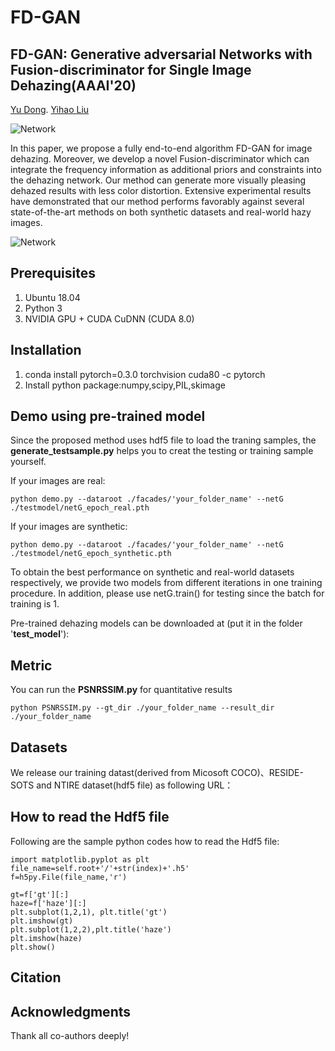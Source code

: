 # FD-GAN
## FD-GAN: Generative adversarial Networks with Fusion-discriminator for Single Image Dehazing(AAAI'20)
[Yu Dong](https://github.com/WeilanAnnn).  [Yihao Liu](https://github.com/DoctorYy)

![Network](https://github.com/WeilanAnnn/FD-GAN/blob/master/facades/Networks.png)

In this paper, we propose a fully end-to-end algorithm FD-GAN for image dehazing. Moreover, we develop a novel Fusion-discriminator which can integrate the frequency information as additional priors and constraints into the dehazing network. Our method can generate more visually pleasing dehazed results with less color distortion. Extensive experimental results have demonstrated that our method performs favorably against several state-of-the-art methods on both synthetic datasets and real-world hazy images.

![Network](https://github.com/WeilanAnnn/FD-GAN/blob/master/facades/real1.png)


## Prerequisites
1. Ubuntu 18.04
2. Python 3
3. NVIDIA GPU + CUDA CuDNN (CUDA 8.0)

## Installation
1. conda install pytorch=0.3.0 torchvision cuda80 -c pytorch
2. Install python package:numpy,scipy,PIL,skimage

## Demo using pre-trained model
Since the proposed method uses hdf5 file to load the traning samples, the **generate_testsample.py** helps you to creat the testing or training sample yourself.

If your images are real:
```
python demo.py --dataroot ./facades/'your_folder_name' --netG ./testmodel/netG_epoch_real.pth
```
If your images are synthetic:
```
python demo.py --dataroot ./facades/'your_folder_name' --netG ./testmodel/netG_epoch_synthetic.pth
```
To obtain the best performance on synthetic and real-world datasets respectively, we provide two models from different  iterations in one  training procedure. In addition, please use netG.train() for testing since the batch for training is 1.

Pre-trained dehazing models can be downloaded at (put it in the folder '**test_model**'):


## Metric
You can run the **PSNRSSIM.py** for quantitative results
```
python PSNRSSIM.py --gt_dir ./your_folder_name --result_dir ./your_folder_name
```

## Datasets
We release our training datast(derived from Micosoft COCO)、RESIDE-SOTS and NTIRE dataset(hdf5 file) as following URL： 


## How to read the Hdf5 file
Following are the sample python codes how to read the Hdf5 file:
```
import matplotlib.pyplot as plt
file_name=self.root+'/'+str(index)+'.h5'
f=h5py.File(file_name,'r')

gt=f['gt'][:]
haze=f['haze'][:]
plt.subplot(1,2,1), plt.title('gt')
plt.imshow(gt)
plt.subplot(1,2,2),plt.title('haze')
plt.imshow(haze)
plt.show()
```
## Citation


## Acknowledgments
Thank all co-authors deeply!
